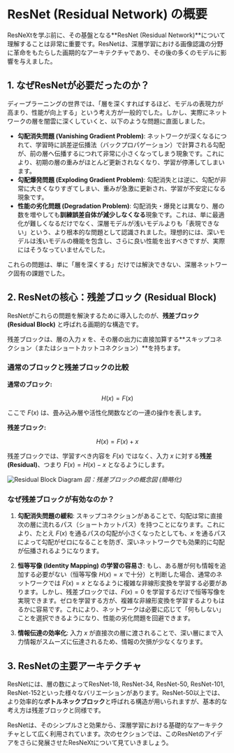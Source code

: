 # ResNet (Residual Network) の概要

ResNeXtを学ぶ前に、その基盤となる**ResNet (Residual Network)**について理解することは非常に重要です。ResNetは、深層学習における画像認識の分野に革命をもたらした画期的なアーキテクチャであり、その後の多くのモデルに影響を与えました。

## 1. なぜResNetが必要だったのか？

ディープラーニングの世界では、「層を深くすればするほど、モデルの表現力が高まり、性能が向上する」という考え方が一般的でした。しかし、実際にネットワークの層を闇雲に深くしていくと、以下のような問題に直面しました。

* **勾配消失問題 (Vanishing Gradient Problem)**:
    ネットワークが深くなるにつれて、学習時に誤差逆伝播法（バックプロパゲーション）で計算される勾配が、前の層へ伝播するにつれて非常に小さくなってしまう現象です。これにより、初期の層の重みがほとんど更新されなくなり、学習が停滞してしまいます。
* **勾配爆発問題 (Exploding Gradient Problem)**:
    勾配消失とは逆に、勾配が非常に大きくなりすぎてしまい、重みが急激に更新され、学習が不安定になる現象です。
* **性能の劣化問題 (Degradation Problem)**:
    勾配消失・爆発とは異なり、層の数を増やしても**訓練誤差自体が減少しなくなる**現象です。これは、単に最適化が難しくなるだけでなく、深層モデルが浅いモデルよりも「表現できない」という、より根本的な問題として認識されました。理想的には、深いモデルは浅いモデルの機能を包含し、さらに良い性能を出すべきですが、実際にはそうなっていませんでした。

これらの問題は、単に「層を深くする」だけでは解決できない、深層ネットワーク固有の課題でした。

## 2. ResNetの核心：残差ブロック (Residual Block)

ResNetがこれらの問題を解決するために導入したのが、**残差ブロック (Residual Block)** と呼ばれる画期的な構造です。

残差ブロックは、層の入力 $x$ を、その層の出力に直接加算する**スキップコネクション（またはショートカットコネクション）**を持ちます。

### 通常のブロックと残差ブロックの比較

**通常のブロック:**

$$
H(x) = F(x)
$$

ここで $F(x)$ は、畳み込み層や活性化関数などの一連の操作を表します。

**残差ブロック:**

$$
H(x) = F(x) + x
$$

残差ブロックでは、学習すべき内容を $F(x)$ ではなく、入力 $x$ に対する**残差 (Residual)**、つまり $F(x) = H(x) - x$ となるようにします。

![Residual Block Diagram](https://raw.githubusercontent.com/your-repo/assets/residual_block.png)
*図：残差ブロックの概念図 (簡略化)*

### なぜ残差ブロックが有効なのか？

1.  **勾配消失問題の緩和**:
    スキップコネクションがあることで、勾配は常に直接次の層に流れるパス（ショートカットパス）を持つことになります。これにより、たとえ $F(x)$ を通るパスの勾配が小さくなったとしても、$x$ を通るパスによって勾配がゼロになることを防ぎ、深いネットワークでも効果的に勾配が伝播されるようになります。

2.  **恒等写像 (Identity Mapping) の学習の容易さ**:
    もし、ある層が何も情報を追加する必要がない（恒等写像 $H(x) = x$ で十分）と判断した場合、通常のネットワークでは $F(x) = x$ となるように複雑な非線形変換を学習する必要があります。しかし、残差ブロックでは、$F(x) = 0$ を学習するだけで恒等写像を実現できます。ゼロを学習する方が、複雑な非線形変換を学習するよりもはるかに容易です。これにより、ネットワークは必要に応じて「何もしない」ことを選択できるようになり、性能の劣化問題を回避できます。

3.  **情報伝達の効率化**:
    入力 $x$ が直接次の層に渡されることで、深い層にまで入力情報がスムーズに伝達されるため、情報の欠損が少なくなります。

## 3. ResNetの主要アーキテクチャ

ResNetには、層の数によってResNet-18, ResNet-34, ResNet-50, ResNet-101, ResNet-152といった様々なバリエーションがあります。ResNet-50以上では、より効率的な**ボトルネックブロック**と呼ばれる構造が用いられますが、基本的な考え方は残差ブロックと同様です。

ResNetは、そのシンプルさと効果から、深層学習における基礎的なアーキテクチャとして広く利用されています。次のセクションでは、このResNetのアイデアをさらに発展させたResNeXtについて見ていきましょう。